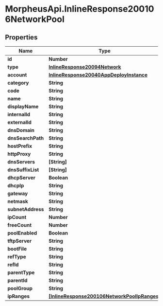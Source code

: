 # MorpheusApi.InlineResponse200106NetworkPool

## Properties

Name | Type | Description | Notes
------------ | ------------- | ------------- | -------------
**id** | **Number** |  | [optional] 
**type** | [**InlineResponse20094Network**](InlineResponse20094Network.md) |  | [optional] 
**account** | [**InlineResponse20040AppDeployInstance**](InlineResponse20040AppDeployInstance.md) |  | [optional] 
**category** | **String** |  | [optional] 
**code** | **String** |  | [optional] 
**name** | **String** |  | [optional] 
**displayName** | **String** |  | [optional] 
**internalId** | **String** |  | [optional] 
**externalId** | **String** |  | [optional] 
**dnsDomain** | **String** |  | [optional] 
**dnsSearchPath** | **String** |  | [optional] 
**hostPrefix** | **String** |  | [optional] 
**httpProxy** | **String** |  | [optional] 
**dnsServers** | **[String]** |  | [optional] 
**dnsSuffixList** | **[String]** |  | [optional] 
**dhcpServer** | **Boolean** |  | [optional] 
**dhcpIp** | **String** |  | [optional] 
**gateway** | **String** |  | [optional] 
**netmask** | **String** |  | [optional] 
**subnetAddress** | **String** |  | [optional] 
**ipCount** | **Number** |  | [optional] 
**freeCount** | **Number** |  | [optional] 
**poolEnabled** | **Boolean** |  | [optional] 
**tftpServer** | **String** |  | [optional] 
**bootFile** | **String** |  | [optional] 
**refType** | **String** |  | [optional] 
**refId** | **String** |  | [optional] 
**parentType** | **String** |  | [optional] 
**parentId** | **String** |  | [optional] 
**poolGroup** | **String** |  | [optional] 
**ipRanges** | [**[InlineResponse200106NetworkPoolIpRanges]**](InlineResponse200106NetworkPoolIpRanges.md) |  | [optional] 


